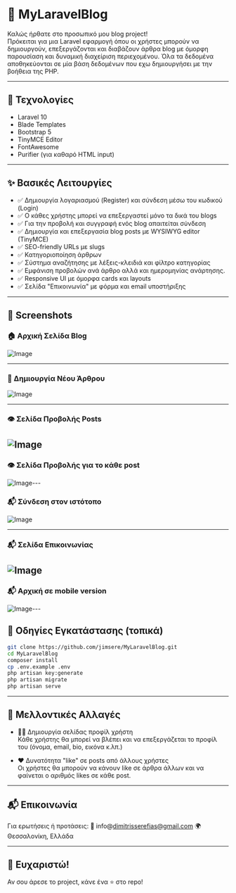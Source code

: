# 📝 MyLaravelBlog

Καλώς ήρθατε στο προσωπικό μου blog project!  
Πρόκειται για μια Laravel εφαρμογή όπου οι χρήστες μπορούν να δημιουργούν, επεξεργάζονται και διαβάζουν άρθρα blog με όμορφη παρουσίαση και δυναμική διαχείριση περιεχομένου. Όλα τα δεδομένα αποθηκεύονται σε μία βάση δεδομένων που εχω δημιουργήσει με την βοήθεια της PHP.

---

## 🔧 Τεχνολογίες

- Laravel 10
- Blade Templates
- Bootstrap 5
- TinyMCE Editor
- FontAwesome
- Purifier (για καθαρό HTML input)

---

## ✨ Βασικές Λειτουργίες

- ✅ Δημιουργία λογαριασμού (Register) και σύνδεση μέσω του κωδικού (Login)
- ✅ Ο κάθες χρήστης μπορεί να επεξεργαστεί μόνο τα δικά του blogs
- ✅ Για την προβολή και συγγραφή ενός blog απαιτείται σύνδεση
- ✅ Δημιουργία και επεξεργασία blog posts με WYSIWYG editor (TinyMCE)
- ✅ SEO-friendly URLs με slugs
- ✅ Κατηγοριοποίηση άρθρων
- ✅ Σύστημα αναζήτησης με λέξεις-κλειδιά και φίλτρο κατηγορίας
- ✅ Εμφάνιση προβολών ανά άρθρο αλλά και ημερομηνίας ανάρτησης.
- ✅ Responsive UI με όμορφα cards και layouts
- ✅ Σελίδα "Επικοινωνία" με φόρμα και email υποστήριξης

---

## 📸 Screenshots

### 🏠 Αρχική Σελίδα Blog

![Image](https://github.com/user-attachments/assets/e1494ae2-a02b-49db-9494-45c6c1241850)


---

### 📝 Δημιουργία Νέου Άρθρου

![Image](https://github.com/user-attachments/assets/52127cd0-6ca1-464c-8d7d-2ccf59842b05)

---

### 👁️ Σελίδα Προβολής Posts

![Image](https://github.com/user-attachments/assets/fa7f4a2c-a102-4d97-9b19-b6f8e70066ff)
---
### 👁️ Σελίδα Προβολής για το κάθε post

![Image](https://github.com/user-attachments/assets/62df2474-97d9-45cf-891d-ffecf05e4af8)---
### 📬 Σύνδεση στον ιστότοπο

![Image](https://github.com/user-attachments/assets/050d145b-d1a3-4f6a-b0e9-9c7da0b4d40f)

---
### 📬 Σελίδα Επικοινωνίας

![Image](https://github.com/user-attachments/assets/8c759246-2543-472a-96ab-96881afd8458)
---
### 📬 Αρχική σε mobile version

![Image](https://github.com/user-attachments/assets/81ae1c6d-9088-4839-8508-bc836c78e305)---
## 🚀 Οδηγίες Εγκατάστασης (τοπικά)

```bash
git clone https://github.com/jimsere/MyLaravelBlog.git
cd MyLaravelBlog
composer install
cp .env.example .env
php artisan key:generate
php artisan migrate
php artisan serve
```
---

## 🚧 Μελλοντικές Αλλαγές

- 🧑‍💼 Δημιουργία σελίδας προφίλ χρήστη  
  Κάθε χρήστης θα μπορεί να βλέπει και να επεξεργάζεται το προφίλ του (όνομα, email, bio, εικόνα κ.λπ.)

- ❤️ Δυνατότητα "like" σε posts από άλλους χρήστες  
  Οι χρήστες θα μπορούν να κάνουν like σε άρθρα άλλων και να φαίνεται ο αριθμός likes σε κάθε post.

---

## 📬 Επικοινωνία
Για ερωτήσεις ή προτάσεις: 📧 info@dimitrisserefias@gmail.com
🌍 Θεσσαλονίκη, Ελλάδα

---

## 🖤 Ευχαριστώ!
Αν σου άρεσε το project, κάνε ένα ⭐ στο repo!
